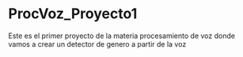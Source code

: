# ProcVoz_Proyecto1
 Este es el primer proyecto de la materia procesamiento de voz donde vamos a crear un detector de genero a partir de la voz
